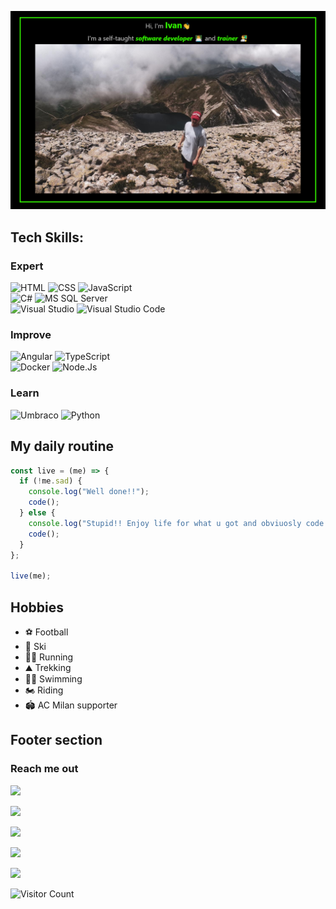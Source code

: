 ![ cover photo info](img/banner.png)

## Tech Skills:

### Expert

![HTML](https://img.shields.io/badge/html%20-%23E34F26.svg?&style=for-the-badge&logo=html5&logoColor=black)
![CSS](https://img.shields.io/badge/css%20-%231572B6.svg?&style=for-the-badge&logo=css3&logoColor=black)
![JavaScript](https://img.shields.io/badge/JavaScript%20-%23F7DF1E.svg?&style=for-the-badge&logo=JavaScript&logoColor=black)  
![C#](https://img.shields.io/badge/C%20Sharp%20-%2323912.svg?&style=for-the-badge&logo=C%20Sharp&logoColor=black)
![MS SQL Server](https://img.shields.io/badge/SQL%20Server%20-%23CC2927.svg?&style=for-the-badge&logo=C%20Sharp&logoColor=black)  
![Visual Studio](https://img.shields.io/badge/Visual%20Studio%20-%235C2D91.svg?&style=for-the-badge&logo=Visual%20Studio&logoColor=black)
![Visual Studio Code](https://img.shields.io/badge/VS%20Code%20-%23007ACC.svg?&style=for-the-badge&logo=Visual%20Studio%20Code&logoColor=black)

### Improve

![Angular](https://img.shields.io/badge/Angular%20-%23DD0031.svg?&style=for-the-badge&logo=Angular&logoColor=black)
![TypeScript](https://img.shields.io/badge/TypeScript%20-%23007ACC.svg?&style=for-the-badge&logo=TypeScript&logoColor=black)  
![Docker](https://img.shields.io/badge/Docker%20-%232496ED.svg?&style=for-the-badge&logo=Docker&logoColor=black)
![Node.Js](https://img.shields.io/badge/Node.Js%20-%23339933.svg?&style=for-the-badge&logo=Node.Js&logoColor=black)

### Learn

![Umbraco](https://img.shields.io/badge/Umbraco%20-%2300BEC1.svg?&style=for-the-badge&logo=Umbraco&logoColor=black)
![Python](https://img.shields.io/badge/Python%20-%233776AB.svg?&style=for-the-badge&logo=Python&logoColor=black)

## My daily routine

```javascript
const live = (me) => {
  if (!me.sad) {
    console.log("Well done!!");
    code();
  } else {
    console.log("Stupid!! Enjoy life for what u got and obviuosly code!");
    code();
  }
};

live(me);
```

## Hobbies

- ⚽ Football
- 🎿 Ski
- 🏃‍♂️ Running
- ⛰️ Trekking
- 🏊‍♂️ Swimming
- 🏍️ Riding
- 🏟️ AC Milan supporter

## Footer section

### Reach me out

[<img src="https://img.shields.io/static/v1?label=twitter&message=ivan-pesenti&style=for-the-badge&color=1DA1F2&logo=twitter"/>](https://twitter.com/PesentiIvan)

[<img src="https://img.shields.io/static/v1?label=facebook&message=ivan-pesenti&style=for-the-badge&color=1877F2&logo=Facebook"/>](https://www.facebook.com/ivan.pesenti.52/)

[<img src="https://img.shields.io/static/v1?label=instagram&message=ivan-pesenti&style=for-the-badge&color=E4405F&logo=Instagram"/>](https://www.instagram.com/ivan_pesenti/?hl=it)

[<img src="https://img.shields.io/static/v1?label=gmail&message=ivan-pesenti&style=for-the-badge&color=D14836&logo=Gmail"/>](mailto:ivan.pesenti.dev@gmail.com?subject=Mail%20from%20GitHub)

[<img src="https://img.shields.io/static/v1?label=linkedin&message=ivan-pesenti&style=for-the-badge&color=0077B5&logoColor=0077B5&logo=LinkedIn"/>](https://www.linkedin.com/in/ivan-pesenti-735232119/)

![Visitor Count](https://profile-counter.glitch.me/ivan-pesenti/count.svg)

<!--
**ivan-pesenti/ivan-pesenti** is a ✨ _special_ ✨ repository because its `README.md` (this file) appears on your GitHub profile.

Here are some ideas to get you started:

- 🔭 I’m currently working on ...
- 🌱 I’m currently learning ...
- 👯 I’m looking to collaborate on ...
- 🤔 I’m looking for help with ...
- 💬 Ask me about ...
- 📫 How to reach me: ...
- 😄 Pronouns: ...
- ⚡ Fun fact: ...
-->
